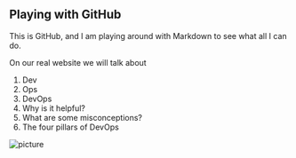 ## Playing with GitHub
This is GitHub, and I am playing around with Markdown to see what all I can do.

On our real website we will talk about 
1. Dev
2. Ops
3. DevOps
4. Why is it helpful?
5. What are some misconceptions?
6. The four pillars of DevOps

![picture](/Users/jnall/Pictures/IMG_2702.png)
